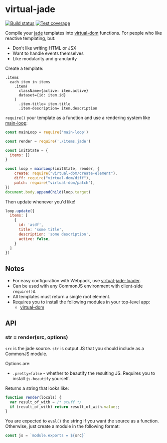 # virtual-jade

[![Build status][travis-image]][travis-url]
[![Test coverage][coveralls-image]][coveralls-url]

Compile your [jade](https://github.com/jadejs/jade) templates into [virtual-dom](https://github.com/Matt-Esch/virtual-dom) functions.
For people who like reactive templating, but:

- Don't like writing HTML or JSX
- Want to handle events themselves
- Like modularity and granularity

Create a template:

```jade
.items
  each item in items
    .item(
      className={active: item.active}
      dataset={id: item.id}
    )
      .item-title= item.title
      .item-description= item.description
```

`require()` your template as a function
and use a rendering system like [main-loop](https://github.com/Raynos/main-loop):

```js
const mainLoop = require('main-loop')

const render = require('./items.jade')

const initState = {
  items: []
}

const loop = mainLoop(initState, render, {
    create: require("virtual-dom/create-element"),
    diff: require("virtual-dom/diff"),
    patch: require("virtual-dom/patch"),
})
document.body.appendChild(loop.target)
```

Then update whenever you'd like!

```js
loop.update({
  items: [
    {
      id: 'asdf',
      title: 'some title',
      description: 'some description',
      active: false,
    }
  ]
})
```

## Notes

- For easy configuration with Webpack, use [virtual-jade-loader](https://github.com/tdumitrescu/virtual-jade-loader).
- Can be used with any CommonJS environment with client-side `require()`s.
- All templates must return a single root element.
- Requires you to install the following modules in your top-level app:
  - [virtual-dom](https://github.com/Matt-Esch/virtual-dom)

## API

### str = render(src, options)

`src` is the jade source.
`str` is output JS that you should include as a CommonJS module.

Options are:

- `.pretty=false` - whether to beautify the resulting JS.
  Requires you to install `js-beautify` yourself.

Returns a string that looks like:

```js
function render(locals) {
  var result_of_with = /* stuff */
  if (result_of_with) return result_of_with.value;;
}
```

You are expected to `eval()` the string if you want the source as a function.
Otherwise, just create a module in the following format:

```js
const js = `module.exports = ${src}`
```

[travis-image]: https://img.shields.io/travis/tdumitrescu/virtual-jade/master.svg?style=flat-square
[travis-url]: https://travis-ci.org/tdumitrescu/virtual-jade
[coveralls-image]: https://img.shields.io/coveralls/tdumitrescu/virtual-jade.svg?style=flat-square
[coveralls-url]: https://coveralls.io/r/tdumitrescu/virtual-jade
